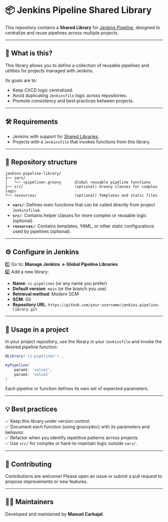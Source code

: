 # 📦 Jenkins Pipeline Shared Library

This repository contains a **Shared Library** for [Jenkins Pipeline](https://www.jenkins.io/doc/book/pipeline/shared-libraries/), designed to centralize and reuse pipelines across multiple projects.

---

## 🚀 What is this?

This library allows you to define a collection of reusable pipelines and utilities for projects managed with Jenkins.

Its goals are to:  
- Keep CI/CD logic centralized.  
- Avoid duplicating `Jenkinsfile` logic across repositories.  
- Promote consistency and best practices between projects.

---

## 🛠 Requirements

- Jenkins with support for [Shared Libraries](https://www.jenkins.io/doc/book/pipeline/shared-libraries/).  
- Projects with a `Jenkinsfile` that invokes functions from this library.

---

## 📁 Repository structure

```
jenkins-pipeline-library/
├── vars/
│   └── <pipeline>.groovy      Global reusable pipeline functions
├── src/                       (optional) Groovy classes for complex logic
└── resources/                 (optional) Templates and static files
```

- **`vars/`**: Defines main functions that can be called directly from project `Jenkinsfile`s.  
- **`src/`**: Contains helper classes for more complex or reusable logic (optional).  
- **`resources/`**: Contains templates, YAML, or other static configurations used by pipelines (optional).

---

## ⚙️ Configure in Jenkins

1️⃣ Go to: **Manage Jenkins → Global Pipeline Libraries**  
2️⃣ Add a new library:
- **Name**: `ci-pipelines` (or any name you prefer)  
- **Default version**: `main` (or the branch you use)  
- **Retrieval method**: Modern SCM  
- **SCM**: Git  
- **Repository URL**: `https://github.com/your-username/jenkins-pipeline-library.git`

---

## 🧪 Usage in a project

In your project repository, use the library in your `Jenkinsfile` and invoke the desired pipeline function:

```groovy
@Library('ci-pipelines') _

myPipeline(
    param1: 'value1',
    param2: 'value2'
)
```

Each pipeline or function defines its own set of expected parameters.

---

## 💡 Best practices

✅ Keep this library under version control.  
✅ Document each function (using groovydoc) with its parameters and behavior.  
✅ Refactor when you identify repetitive patterns across projects.  
✅ Use `src/` for complex or hard-to-maintain logic outside `vars/`.

---

## 🤝 Contributing

Contributions are welcome! Please open an issue or submit a pull request to propose improvements or new features.

---

## 🧑‍💻 Maintainers

Developed and maintained by **Manuel Carbajal**.
